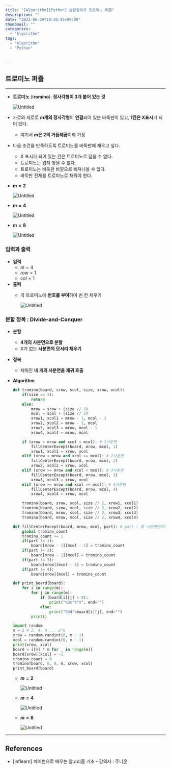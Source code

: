 ```yaml
---
title: "[Algorithm][Python] 분할정복과 트로미노 퍼즐"
description: ""
date: "2022-06-29T19:30:45+09:00"
thumbnail: ""
categories:
  - "Algorithm"
tags:
  - "Algorithm"
  - "Python"


---
```

<!--more-->

## 트로미노 퍼즐

---

- **트로미노** (t**romino**): **정사각형이 3개 붙어 있는 것**
    
    ![Untitled](/images/algorithm/lang_python/분할정복과_트로미노_퍼즐/Untitled.png)
    
- 가로와 세로로 **$m$개의 정사각형**이 **연결**되어 있는 바둑판이 있고, **1칸은 X표시**가 되어 있다.
    - 여기서 **$m$은 2의 거듭제곱**이라 가정

- 다음 조건을 만족하도록 트로미노를 바둑판에 재우고 싶다.
    - X 표시가 되어 있는 칸은 트로미노로 덮을 수 없다.
    - 트로미노는 겹쳐 놓을 수 없다.
    - 트로미노는 바둑판 바깥으로 삐져나올 수 없다.
    - 바둑판 전체를 트로미노로 채워야 한다.

- **$m=2$**
    
    ![Untitled](/images/algorithm/lang_python/분할정복과_트로미노_퍼즐/Untitled%201.png)
    
- **$m=4$**
    
    ![Untitled](/images/algorithm/lang_python/분할정복과_트로미노_퍼즐/Untitled%202.png)
    
- **$m=8$**
    
    ![Untitled](/images/algorithm/lang_python/분할정복과_트로미노_퍼즐/Untitled%203.png)
    

### 입력과 출력

- **입력**
    - $m=4$
    - $row=1$
    - $col=1$
- **출력**
    - 각 트로미노에 **번호를 부여**하여 빈 칸 채우기
        
        ![Untitled](/images/algorithm/lang_python/분할정복과_트로미노_퍼즐/Untitled%204.png)
        

### 분할 정복 : Divide-and-Conquer

- **분할**
    - **4개의 사분면으로 분할**
    - X가 없는 **사분면의 모서리 채우기**
- **정복**
    - 채워진 **네 개의 사분면을 재귀 호출**

- **Algorithm**
    
    ```python
    def tromino(board, srow, scol, size, xrow, xcol):
    	if(size == 1):
    		return
    	else:
    		mrow = srow + (size // 2)
    		mcol = scol + (size // 2)
    		xrow1, xcol1 = mrow - 1, mcol - 1
    		xrow2, xcol2 = mrow - 1, mcol
    		xrow3, xcol3 = mrow, mcol - 1
    		xrow4, xcol4 = mrow, mcol
    
    	if (xrow < mrow and xcol < mcol): # 1사분면
    		fillCenterExcept(board, mrow, mcol, 1)
    		xrow1, xcol1 = xrow, xcol
    	elif (xrow < mrow and xcol >= mcol): # 2사분면
    		fillCenterExcept(board, mrow, mcol, 2)
    		xrow2, xcol2 = xrow, xcol
    	elif (xrow >= mrow and xcol < mcol): # 3사분면
    		fillCenterExcept(board, mrow, mcol, 3)
    		xrow3, xcol3 = xrow, xcol
    	elif (xrow >= mrow and xcol >= mcol): # 4사분면
    		fillCenterExcept(board, mrow, mcol, 4)
    		xrow4, xcol4 = xrow, xcol
    
    	tromino(board, srow, scol, size // 2, xrow1, xcol1)
    	tromino(board, srow, mcol, size // 2, xrow2, xcol2)
    	tromino(board, mrow, scol, size // 2, xrow3, xcol3)
    	tromino(board, mrow, mcol, size // 2, xrow4, xcol4)
    ```
    
    ```python
    def fillCenterExcept(board, mrow, mcol, part): # part : 몇 사분면인지?
    	global tromino_count
    	tromino_count += 1
    	if(part != 1):
    		board[mrow - 1][mcol - 1] = tromino_count
    	if(part != 2):
    		board[mrow - 1][mcol] = tromino_count
    	if(part != 3):
    		board[mrow][mcol - 1] = tromino_count
    	if(part != 4):
    		board[mrow][mcol] = tromino_count
    ```
    
    ```python
    def print_board(board):
    	for i in range(m):
    		for j in range(m):
    			if (board[i][j] < 0):
    				print("%3s"%"X", end="")
    			else:
    				print("%3d"%board[i][j], end="")
    		print()
    ```
    
    ```python
    import random
    m = 2 # 2, 4, 8 ... 2^k
    xrow = random.randint(0, m - 1)
    xcol = random.randint(0, m - 1)
    print(xrow, xcol)
    board = [[0] * m for _ in range(m)]
    board[xrow][xcol] = -1
    tromino_count = 0
    tromino(board, 0, 0, m, xrow, xcol)
    print_board(board)
    ```
    
    - **$m = 2$**
        
        ![Untitled](/images/algorithm/lang_python/분할정복과_트로미노_퍼즐/Untitled%205.png)
        
    - **$m=4$**
        
        ![Untitled](/images/algorithm/lang_python/분할정복과_트로미노_퍼즐/Untitled%206.png)
        
    - **$m=8$**
        
        ![Untitled](/images/algorithm/lang_python/분할정복과_트로미노_퍼즐/Untitled%207.png)
        

---

## References

- [inflearn] 파이썬으로 배우는 알고리즘 기초 - 강의자 : 주니온